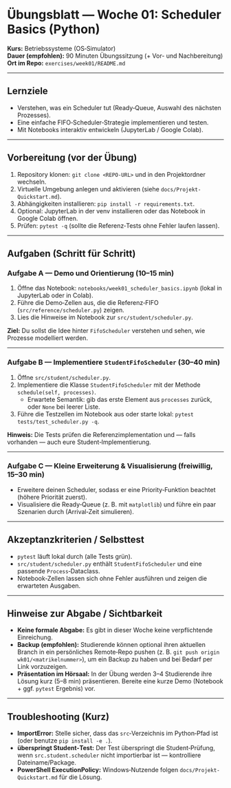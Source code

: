 # Übungsblatt — Woche 01: Scheduler Basics (Python)

**Kurs:** Betriebssysteme (OS‑Simulator)\
**Dauer (empfohlen):** 90 Minuten Übungssitzung (+ Vor- und Nachbereitung)\
**Ort im Repo:** `exercises/week01/README.md`

---

## Lernziele

- Verstehen, was ein Scheduler tut (Ready‑Queue, Auswahl des nächsten Prozesses).
- Eine einfache FIFO‑Scheduler‑Strategie implementieren und testen.
- Mit Notebooks interaktiv entwickeln (JupyterLab / Google Colab).

---

## Vorbereitung (vor der Übung)

1. Repository klonen: `git clone <REPO-URL>` und in den Projektordner wechseln.
2. Virtuelle Umgebung anlegen und aktivieren (siehe `docs/Projekt-Quickstart.md`).
3. Abhängigkeiten installieren: `pip install -r requirements.txt`.
4. Optional: JupyterLab in der venv installieren oder das Notebook in Google Colab öffnen.
5. Prüfen: `pytest -q` (sollte die Referenz‑Tests ohne Fehler laufen lassen).

---

## Aufgaben (Schritt für Schritt)

### Aufgabe A — Demo und Orientierung (10–15 min)

1. Öffne das Notebook: `notebooks/week01_scheduler_basics.ipynb` (lokal in JupyterLab oder in Colab).
2. Führe die Demo‑Zellen aus, die die Referenz‑FIFO (`src/reference/scheduler.py`) zeigen.
3. Lies die Hinweise im Notebook zur `src/student/scheduler.py`.

**Ziel:** Du sollst die Idee hinter `FifoScheduler` verstehen und sehen, wie Prozesse modelliert werden.

---

### Aufgabe B — Implementiere `StudentFifoScheduler` (30–40 min)

1. Öffne `src/student/scheduler.py`.
2. Implementiere die Klasse `StudentFifoScheduler` mit der Methode `schedule(self, processes)`.
   - Erwartete Semantik: gib das erste Element aus `processes` zurück, oder `None` bei leerer Liste.
3. Führe die Testzellen im Notebook aus oder starte lokal: `pytest tests/test_scheduler.py -q`.

**Hinweis:** Die Tests prüfen die Referenzimplementation und — falls vorhanden — auch eure Student‑Implementierung.

---

### Aufgabe C — Kleine Erweiterung & Visualisierung (freiwillig, 15–30 min)

- Erweitere deinen Scheduler, sodass er eine Priority‑Funktion beachtet (höhere Priorität zuerst).
- Visualisiere die Ready‑Queue (z. B. mit `matplotlib`) und führe ein paar Szenarien durch (Arrival‑Zeit simulieren).

---

## Akzeptanzkriterien / Selbsttest

- `pytest` läuft lokal durch (alle Tests grün).
- `src/student/scheduler.py` enthält `StudentFifoScheduler` und eine passende `Process`‑Dataclass.
- Notebook‑Zellen lassen sich ohne Fehler ausführen und zeigen die erwarteten Ausgaben.

---

## Hinweise zur Abgabe / Sichtbarkeit

- **Keine formale Abgabe:** Es gibt in dieser Woche keine verpflichtende Einreichung.
- **Backup (empfohlen):** Studierende können optional ihren aktuellen Branch in ein persönliches Remote‑Repo pushen (z. B. `git push origin wk01/<matrikelnummer>`), um ein Backup zu haben und bei Bedarf per Link vorzuzeigen.
- **Präsentation im Hörsaal:** In der Übung werden 3–4 Studierende ihre Lösung kurz (5–8 min) präsentieren. Bereite eine kurze Demo (Notebook + ggf. `pytest` Ergebnis) vor.

---

## Troubleshooting (Kurz)

- **ImportError:** Stelle sicher, dass das `src`‑Verzeichnis im Python‑Pfad ist (oder benutze `pip install -e .`).
- **überspringt Student‑Test:** Der Test überspringt die Student‑Prüfung, wenn `src.student.scheduler` nicht importierbar ist — kontrolliere Dateiname/Package.
- **PowerShell ExecutionPolicy:** Windows‑Nutzende folgen `docs/Projekt-Quickstart.md` für die Lösung.
